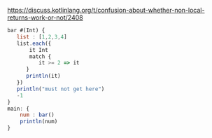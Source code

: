 https://discuss.kotlinlang.org/t/confusion-about-whether-non-local-returns-work-or-not/2408


```js
bar #(Int) {
   list : [1,2,3,4]
   list.each({
       it Int
       match { 
          it >= 2 => it
	  }
	  println(it) 
   })
   println("must not get here")
   -1
}
main: {
	num : bar()
	println(num)
}
```